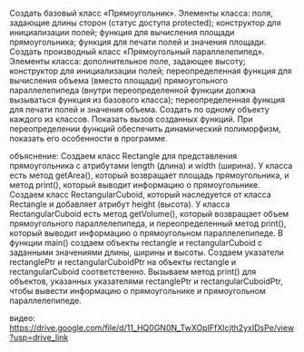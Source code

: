 Создать базовый класс «Прямоугольник». Элементы класса: поля,
задающие длины сторон (статус доступа protected); конструктор для
инициализации полей; функция для вычисления площади прямоугольника;
функция для печати полей и значения площади. Создать производный класс
«Прямоугольный параллелепипед». Элементы класса: дополнительное поле,
задающее высоту; конструктор для инициализации полей; переопределенная 
функция для вычисления объема (вместо площади) прямоугольного
параллелепипеда (внутри переопределенной функции должна вызываться
функция из базового класса); переопределенная функция для печати полей и
значения объема. Создать по одному объекту каждого из классов. Показать
вызов созданных функций. При переопределении функций обеспечить
динамический полиморфизм, показать его особенности в программе.

объяснение:
Создаем класс Rectangle для представления прямоугольника с атрибутами length (длина) и width (ширина). У класса есть метод getArea(), который возвращает площадь прямоугольника, и метод print(), который выводит информацию о прямоугольнике.
Создаем класс RectangularCuboid, который наследуется от класса Rectangle и добавляет атрибут height (высота). У класса RectangularCuboid есть метод getVolume(), который возвращает объем прямоугольного параллелепипеда, и переопределенный метод print(), который выводит информацию о прямоугольном параллелепипеде.
В функции main() создаем объекты rectangle и rectangularCuboid с заданными значениями длины, ширины и высоты.
Создаем указатели rectanglePtr и rectangularCuboidPtr на объекты rectangle и rectangularCuboid соответственно.
Вызываем метод print() для объектов, указанных указателями rectanglePtr и rectangularCuboidPtr, чтобы вывести информацию о прямоугольнике и прямоугольном параллелепипеде.

видео:
https://drive.google.com/file/d/11_HQ0GN0N_TwXOpIFfXIcjth2yxIDsPe/view?usp=drive_link
